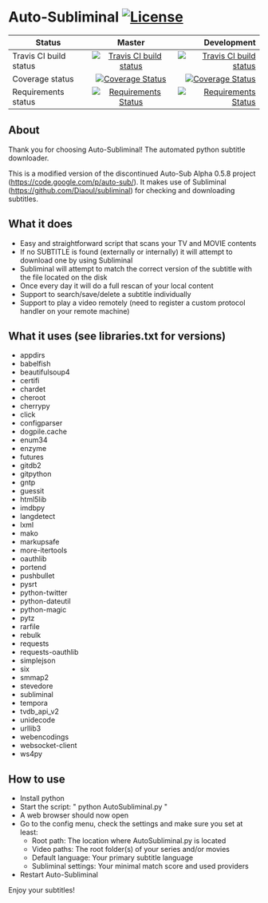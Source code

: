 Auto-Subliminal [![License](https://img.shields.io/github/license/h3llrais3r/Auto-Subliminal.svg)](https://github.com/h3llrais3r/Auto-Subliminal/blob/master/LICENSE)
===============

| Status | Master | Development |
| -------|:------:| -----------:|
| Travis CI build status | [![Travis CI build status](https://travis-ci.org/h3llrais3r/Auto-Subliminal.svg?branch=master)](https://travis-ci.org/h3llrais3r/Auto-Subliminal) | [![Travis CI build status](https://travis-ci.org/h3llrais3r/Auto-Subliminal.svg?branch=development)](https://travis-ci.org/h3llrais3r/Auto-Subliminal) |
| Coverage status | [![Coverage Status](https://coveralls.io/repos/github/h3llrais3r/Auto-Subliminal/badge.svg?branch=master)](https://coveralls.io/github/h3llrais3r/Auto-Subliminal?branch=master) | [![Coverage Status](https://coveralls.io/repos/github/h3llrais3r/Auto-Subliminal/badge.svg?branch=development)](https://coveralls.io/github/h3llrais3r/Auto-Subliminal?branch=development) |
| Requirements status | [![Requirements Status](https://requires.io/github/h3llrais3r/Auto-Subliminal/requirements.svg?branch=master)](https://requires.io/github/h3llrais3r/Auto-Subliminal/requirements/?branch=master) | [![Requirements Status](https://requires.io/github/h3llrais3r/Auto-Subliminal/requirements.svg?branch=development)](https://requires.io/github/h3llrais3r/Auto-Subliminal/requirements/?branch=development) |

About
-----

Thank you for choosing Auto-Subliminal! The automated python subtitle downloader.

This is a modified version of the discontinued Auto-Sub Alpha 0.5.8 project (https://code.google.com/p/auto-sub/).
It makes use of Subliminal (https://github.com/Diaoul/subliminal) for checking and downloading subtitles.

What it does
------------

 * Easy and straightforward script that scans your TV and MOVIE contents
 * If no SUBTITLE is found (externally or internally) it will attempt to download one by using Subliminal
 * Subliminal will attempt to match the correct version of the subtitle with the file located on the disk
 * Once every day it will do a full rescan of your local content
 * Support to search/save/delete a subtitle individually
 * Support to play a video remotely (need to register a custom protocol handler on your remote machine)

What it uses (see libraries.txt for versions)
---------------------------------------------

 * appdirs
 * babelfish
 * beautifulsoup4
 * certifi
 * chardet
 * cheroot
 * cherrypy
 * click
 * configparser
 * dogpile.cache
 * enum34
 * enzyme
 * futures
 * gitdb2
 * gitpython
 * gntp
 * guessit
 * html5lib
 * imdbpy
 * langdetect
 * lxml
 * mako
 * markupsafe
 * more-itertools
 * oauthlib
 * portend
 * pushbullet
 * pysrt
 * python-twitter
 * python-dateutil
 * python-magic
 * pytz
 * rarfile
 * rebulk
 * requests
 * requests-oauthlib
 * simplejson
 * six
 * smmap2
 * stevedore
 * subliminal
 * tempora
 * tvdb_api_v2
 * unidecode
 * urllib3
 * webencodings
 * websocket-client
 * ws4py

How to use
----------

 * Install python
 * Start the script: " python AutoSubliminal.py "
 * A web browser should now open
 * Go to the config menu, check the settings and make sure you set at least:
    * Root path: The location where AutoSubliminal.py is located
    * Video paths: The root folder(s) of your series and/or movies
    * Default language: Your primary subtitle language
    * Subliminal settings: Your minimal match score and used providers
 * Restart Auto-Subliminal

Enjoy your subtitles!
